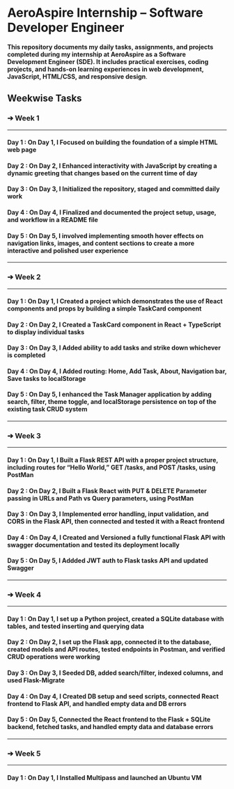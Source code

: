 # AeroAspire Internship – Software Developer Engineer

**This repository documents my daily tasks, assignments, and projects completed during my internship at AeroAspire as a Software Development Engineer (SDE). It includes practical exercises, coding projects, and hands-on learning experiences in web development, JavaScript, HTML/CSS, and responsive design**.

## Weekwise Tasks

### ➔ Week 1

---

#### Day 1 : On Day 1, I Focused on building the foundation of a simple HTML web page

#### Day 2 : On Day 2, I Enhanced interactivity with JavaScript by creating a dynamic greeting that changes based on the current time of day

#### Day 3 : On Day 3, I Initialized the repository, staged and committed daily work

#### Day 4 : On Day 4, I Finalized and documented the project setup, usage, and workflow in a README file

#### Day 5 : On Day 5, I involved implementing smooth hover effects on navigation links, images, and content sections to create a more interactive and polished user experience

---

### ➔ Week 2

---

#### Day 1 : On Day 1, I Created a project which demonstrates the use of React components and props by building a simple TaskCard component

#### Day 2 : On Day 2, I Created a TaskCard component in React + TypeScript to display individual tasks

#### Day 3 : On Day 3, I Added ability to add tasks and strike down whichever is completed

#### Day 4 : On Day 4, I Added routing: Home, Add Task, About, Navigation bar, Save tasks to localStorage

#### Day 5 : On Day 5, I enhanced the Task Manager application by adding search, filter, theme toggle, and localStorage persistence on top of the existing task CRUD system

---

### ➔ Week 3

---

#### Day 1 : On Day 1, I Built a Flask REST API with a proper project structure, including routes for “Hello World,” GET /tasks, and POST /tasks, using PostMan

#### Day 2 : On Day 2, I Built a Flask React with PUT & DELETE Parameter passing in URLs and Path vs Query parameters, using PostMan

#### Day 3 : On Day 3, I Implemented error handling, input validation, and CORS in the Flask API, then connected and tested it with a React frontend

#### Day 4 : On Day 4, I Created and Versioned a fully functional Flask API with swagger documentation and tested its deployment locally

#### Day 5 : On Day 5, I Addded JWT auth to Flask tasks API and updated Swagger

---

### ➔ Week 4

---

#### Day 1 : On Day 1, I set up a Python project, created a SQLite database with tables, and tested inserting and querying data

#### Day 2 : On Day 2, I set up the Flask app, connected it to the database, created models and API routes, tested endpoints in Postman, and verified CRUD operations were working

#### Day 3 : On Day 3, I Seeded DB, added search/filter, indexed columns, and used Flask-Migrate

#### Day 4 : On Day 4, I Created DB setup and seed scripts, connected React frontend to Flask API, and handled empty data and DB errors

#### Day 5 : On Day 5, Connected the React frontend to the Flask + SQLite backend, fetched tasks, and handled empty data and database errors

---

### ➔ Week 5

---

#### Day 1 : On Day 1, I Installed Multipass and launched an Ubuntu VM
